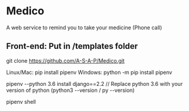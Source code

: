 # Medico
A web service to remind you to take your medicine (Phone call)


## Front-end: Put in /templates folder


git clone https://github.com/A-S-A-P/Medico.git

Linux/Mac:
pip install pipenv 
Windows:
python -m pip install pipenv

pipenv --python 3.6 install django==2.2 // Replace python 3.6 with your version of python (python3 --version / py --version)

pipenv shell
